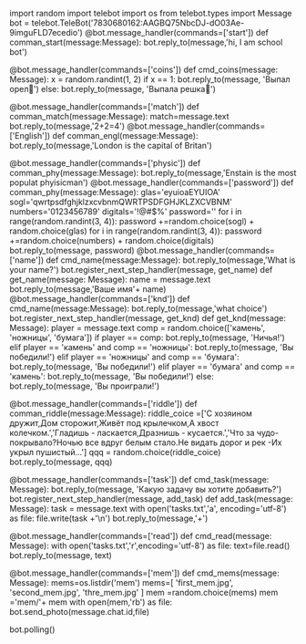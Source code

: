 import random
import telebot
import os
from telebot.types import Message
bot = telebot.TeleBot('7830680162:AAGBQ75NbcDJ-dO03Ae-9imguFLD7ecedio')
@bot.message_handler(commands=['start'])
def comman_start(message:Message):
    bot.reply_to(message,'hi, I am school bot')

@bot.message_handler(commands=['coins'])
def cmd_coins(message: Message):
    x = random.randint(1, 2)
    if x == 1:
        bot.reply_to(message, 'Выпал орел🦅')
    else:
        bot.reply_to(message, 'Выпала решка🙁')

@bot.message_handler(commands=['match'])
def comman_match(message:Message):
    match=message.text
    bot.reply_to(message,'2+2=4')
@bot.message_handler(commands=['English'])
def comman_engl(message:Message):
    bot.reply_to(message,'London is the capital of Britan')

@bot.message_handler(commands=['physic'])
def comman_phy(message:Message):
    bot.reply_to(message,'Enstain is the most populat phyisicman')
@bot.message_handler(commands=['password'])
def comman_phy(message:Message):
    glas='eyuioaEYUIOA'
    sogl='qwrtpsdfghjklzxcvbnmQWRTPSDFGHJKLZXCVBNM'
    numbers='0123456789'
    digitals='!@#$%'
    password=''
    for i in range(random.randint(3, 4)):
        password +=random.choice(sogl) + random.choice(glas)
    for i in range(random.randint(3, 4)):
        password +=random.choice(numbers) + random.choice(digitals)
    bot.reply_to(message, password)
@bot.message_handler(commands=['name'])
def cmd_name(message:Message):
    bot.reply_to(message,'What is your name?')
    bot.register_next_step_handler(message, get_name)
def get_name(message: Message):
    name = message.text
    bot.reply_to(message,'Ваше имя'+ name)
@bot.message_handler(commands=['knd'])
def cmd_name(message:Message):
    bot.reply_to(message,'what choice')
    bot.register_next_step_handler(message, get_knd)
def get_knd(message: Message):
    player = message.text
    comp = random.choice(['камень', 'ножницы', 'бумага'])
    if player == comp:
        bot.reply_to(message, 'Ничья!')
    elif player == 'камень' and comp == 'ножницы':
        bot.reply_to(message, 'Вы победили!')
    elif player == 'ножницы' and comp == 'бумага':
        bot.reply_to(message, 'Вы победили!')
    elif player == 'бумага' and comp == 'камень':
        bot.reply_to(message, 'Вы победили!')
    else:
        bot.reply_to(message, 'Вы проиграли!')

@bot.message_handler(commands=['riddle'])
def comman_riddle(message:Message):
    riddle_coice =['С хозяином дружит,Дом сторожит,Живёт под крылечком,А хвост колечком.','Гладишь - ласкается,Дразнишь - кусается.','Что за чудо-покрывало?Ночью все вдруг белым стало.Не видать дорог и рек -Их укрыл пушистый...']
    qqq = random.choice(riddle_coice)
    bot.reply_to(message, qqq)

@bot.message_handler(commands=['task'])
def cmd_task(message: Message):
    bot.reply_to(message, 'Какую задачу вы хотите добавить?')
    bot.register_next_step_handler(message, add_task)
def add_task(message: Message):
    task = message.text
    with open('tasks.txt','a', encoding='utf-8') as file:
        file.write(task +'\n')
        bot.reply_to(message,'+')


@bot.message_handler(commands=['read'])
def cmd_read(message: Message):
    with open('tasks.txt','r',encoding='utf-8') as file:
        text=file.read()
        bot.reply_to(message, text)

@bot.message_handler(commands=['mem'])
def cmd_mems(message: Message):
    mems=os.listdir('mem')
    mems=[
        'first_mem.jpg',
        'second_mem.jpg',
        'thre_mem.jpg'
        ]
    mem =random.choice(mems)
    mem ='mem/'+ mem
    with open(mem,'rb') as file:
        bot.send_photo(message.chat.id,file)



bot.polling()
